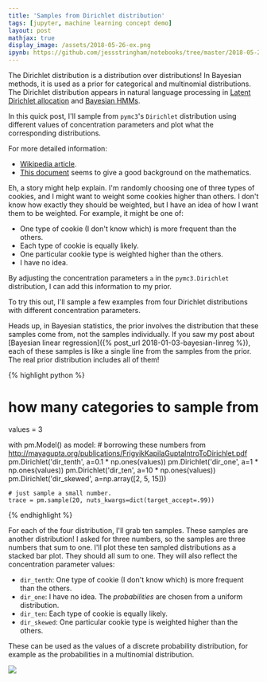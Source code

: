 ```yaml
---
title: 'Samples from Dirichlet distribution'
tags: [jupyter, machine learning concept demo]
layout: post
mathjax: true
display_image: /assets/2018-05-26-ex.png
ipynb: https://github.com/jessstringham/notebooks/tree/master/2018-05-25-quick-example-of-dirichlet-distribution.ipynb
---
```





The Dirichlet distribution is a distribution over distributions!
In Bayesian methods, it is used as a prior for categorical and multinomial distributions. The Dirichlet distribution appears in natural language processing in [Latent Dirichlet allocation](https://en.wikipedia.org/wiki/Latent_Dirichlet_allocation) and [Bayesian HMMs](http://www.aclweb.org/anthology/P07-1094).

In this quick post, I'll sample from `pymc3`'s `Dirichlet` distribution using different values of concentration parameters and plot what the corresponding distributions. 

For more detailed information:
 - [Wikipedia article](https://en.wikipedia.org/wiki/Dirichlet_distribution).
 - [This document](http://mayagupta.org/publications/FrigyikKapilaGuptaIntroToDirichlet.pdf) seems to give a good background on the mathematics.







Eh, a story might help explain. I'm randomly choosing one of three types of cookies, and I might want to weight some cookies higher than others. I don't know how exactly they should be weighted, but I have an idea of how I want them to be weighted. For example, it might be one of:

 - One type of cookie (I don't know which) is more frequent than the others. 
 - Each type of cookie is equally likely.
 - One particular cookie type is weighted higher than the others.
 - I have no idea. 

By adjusting the concentration parameters `a` in the `pymc3.Dirichlet` distribution, I can add this information to my prior.

To try this out, I'll sample a few examples from four Dirichlet distributions with different concentration parameters. 

Heads up, in Bayesian statistics, the prior involves the distribution that these samples come from, not the samples individually. If you saw my post about [Bayesian linear regression]({% post_url 2018-01-03-bayesian-linreg %}), each of these samples is like a single line from the samples from the prior. The real prior distribution includes all of them!



{% highlight python %}
# how many categories to sample from
values = 3

with pm.Model() as model:
    # borrowing these numbers from http://mayagupta.org/publications/FrigyikKapilaGuptaIntroToDirichlet.pdf
    pm.Dirichlet('dir_tenth', a=0.1 * np.ones(values))
    pm.Dirichlet('dir_one', a=1 * np.ones(values))
    pm.Dirichlet('dir_ten', a=10 * np.ones(values))
    pm.Dirichlet('dir_skewed', a=np.array([2, 5, 15]))
    
    # just sample a small number.
    trace = pm.sample(20, nuts_kwargs=dict(target_accept=.99))
{% endhighlight %}




For each of the four distribution, I'll grab ten samples. These samples are another distribution! I asked for three numbers, so the samples are three numbers that sum to one.
I'll plot these ten sampled distributions as a stacked bar plot. They should all sum to one. They will also reflect the concentration parameter values:

 - `dir_tenth`: One type of cookie (I don't know which) is more frequent than the others. 
 - `dir_one`: I have no idea. The *probabilities* are chosen from a uniform distribution.
 - `dir_ten`: Each type of cookie is equally likely.
 - `dir_skewed`: One particular cookie type is weighted higher than the others.

These can be used as the values of a discrete probability distribution, for example as the probabilities in a multinomial distribution.

![](/assets/2018-05-26-dist.png)
